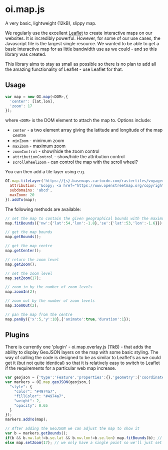 # oi.map.js

A very basic, lightweight (12kB), slippy map.

We regularly use the excellent [Leaflet](https://leafletjs.com/) to create interactive maps on our websites. It is incredibly powerful. However, for some of our use cases, the Javascript file is the largest single resource. We wanted to be able to get a basic interactive map for as little bandwidth use as we could - and so this library was created.

This library aims to stay as small as possible so there is no plan to add all the amazing functionality of Leaflet - use Leaflet for that.

## Usage

```javascript
var map = new OI.map(<DOM>,{
  'center': [lat,lon],
  'zoom': 17
});
```

where `<DOM>` is the DOM element to attach the map to. Options include:

* `center` - a two element array giving the latitude and longitude of the map centre
* `minZoom` - minimum zoom
* `maxZoom` - maximum zoom
* `zoomControl` - show/hide the zoom control
* `attributionControl` - show/hide the attribution control
* `scrollWheelZoom` - can control the map with the scroll wheel?

You can then add a tile layer using e.g.

```javascript
OI.map.tileLayer('https://{s}.basemaps.cartocdn.com/rastertiles/voyager/{z}/{x}/{y}{r}.png', {
  attribution: '&copy; <a href="https://www.openstreetmap.org/copyright">OpenStreetMap</a> contributors &copy; <a href="https://carto.com/attributions">CARTO</a>',
  subdomains: 'abcd',
  maxZoom: 20
}).addTo(map);
```

The following methods are available:

```javascript
// set the map to contain the given geographical bounds with the maximum zoom level possible
map.fitBounds({'nw':{'lat':54,'lon':-1.8},'se':{'lat':53,'lon':-1.6}});

// get the map bounds
map.getBounds();

// get the map centre
map.getCenter();

// return the zoom level
map.getZoom();

// set the zoom level
map.setZoom(17);

// zoom in by the number of zoom levels
map.zoomIn(2);

// zoom out by the number of zoom levels
map.zoomOut(2);

// pan the map from the centre
map.panBy({'x':5,'y':10},{'animate':true,'duration':1});
```

## Plugins

There is currently one 'plugin' - oi.map.overlay.js (11kB) - that adds the ability to display GeoJSON layers on the map with some basic styling. The way of calling the code is designed to be as similar to Leaflet's as we could get it (but not quite identical) so that it is relatively easy to switch to Leaflet if the requirements for a particular web map increase.

```javascript
var geojson = {'type':'Feature','properties':{},'geometry':{'coordinates':[-1.7,53.5],'type':'Point'}};
var markers = OI.map.geoJSON(geojson,{
  "style": {
    "color": "#4974a7",
    "fillColor": "#4974a7",
    "weight": 2,
    "opacity": 0.65
  }
});
markers.addTo(map);

// After adding the GeoJSON we can adjust the map to show it
var b = markers.getBounds();
if(b && b.nw.lat!=b.se.lat && b.nw.lon!=b.se.lon) map.fitBounds(b); // we have a range
else map.setZoom(17); // we only have a single point so we'll just set the zoom level
```

